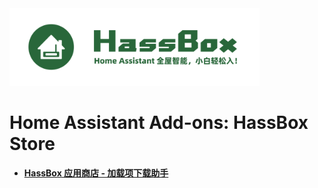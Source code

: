 <img width="400"  src="banner.png">

# Home Assistant Add-ons: HassBox Store

- **[HassBox 应用商店 - 加载项下载助手](/hassbox_store_downloader/README.md)**

